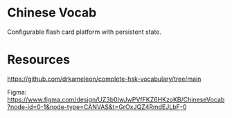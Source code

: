 # Chinese Vocab

Configurable flash card platform with persistent state. 

# Resources

https://github.com/drkameleon/complete-hsk-vocabulary/tree/main

Figma: https://www.figma.com/design/UZ3b0IwJwPVfFKZ6HKzoKB/ChineseVocab?node-id=0-1&node-type=CANVAS&t=GrOxJQZ4RmdEJLbF-0
